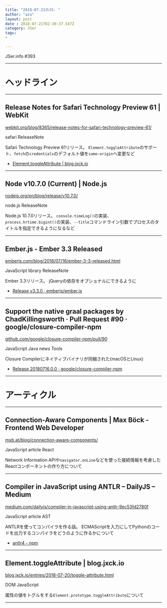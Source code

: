 ```yaml
---
title: "2018-07-21のJS: "
author: "azu"
layout: post
date : 2018-07-21T02:30:37.547Z
category: JSer
tags:
-

---
```


JSer.info #393

----

<h1 class="site-genre">ヘッドライン</h1>

----

## Release Notes for Safari Technology Preview 61 | WebKit
[webkit.org/blog/8365/release-notes-for-safari-technology-preview-61/](https://webkit.org/blog/8365/release-notes-for-safari-technology-preview-61/ "Release Notes for Safari Technology Preview 61 | WebKit")
<p class="jser-tags jser-tag-icon"><span class="jser-tag">safari</span> <span class="jser-tag">ReleaseNote</span></p>

Safari Technology Preview 61リリース。
`Element.toggleAttribute`のサポート、`fetch`の`credentials`のデフォルト値を`same-origin`へ変更など

- [Element.toggleAttribute | blog.jxck.io](https://blog.jxck.io/entries/2018-07-20/toggle-attribute.html "Element.toggleAttribute | blog.jxck.io")

----

## Node v10.7.0 (Current) | Node.js
[nodejs.org/en/blog/release/v10.7.0/](https://nodejs.org/en/blog/release/v10.7.0/ "Node v10.7.0 (Current) | Node.js")
<p class="jser-tags jser-tag-icon"><span class="jser-tag">node.js</span> <span class="jser-tag">ReleaseNote</span></p>

Node.js 10.7.0リリース。
`console.timeLog()`の実装、`process.hrtime.bigint()`の実装、`--title`コマンドライン引数でプロセスのタイトルを指定できるようになるなど


----

## Ember.js - Ember 3.3 Released
[emberjs.com/blog/2018/07/16/ember-3-3-released.html](https://emberjs.com/blog/2018/07/16/ember-3-3-released.html "Ember.js - Ember 3.3 Released")
<p class="jser-tags jser-tag-icon"><span class="jser-tag">JavaScript</span> <span class="jser-tag">library</span> <span class="jser-tag">ReleaseNote</span></p>

Ember 3.3リリース。
jQueryの依存をオプショナルにできるように

- [Release v3.3.0 · emberjs/ember.js](https://github.com/emberjs/ember.js/releases/tag/v3.3.0 "Release v3.3.0 · emberjs/ember.js")

----

## Support the native graal packages by ChadKillingsworth · Pull Request #90 · google/closure-compiler-npm
[github.com/google/closure-compiler-npm/pull/90](https://github.com/google/closure-compiler-npm/pull/90 "Support the native graal packages by ChadKillingsworth · Pull Request #90 · google/closure-compiler-npm")
<p class="jser-tags jser-tag-icon"><span class="jser-tag">JavaScript</span> <span class="jser-tag">Java</span> <span class="jser-tag">news</span> <span class="jser-tag">Tools</span></p>

Closure Compilerにネイティブバイナリが同梱された(macOSとLinux)

- [Release 20180716.0.0 · google/closure-compiler-npm](https://github.com/google/closure-compiler-npm/releases/tag/20180716.0.0 "Release 20180716.0.0 · google/closure-compiler-npm")

----
<h1 class="site-genre">アーティクル</h1>

----

## Connection-Aware Components | Max Böck - Frontend Web Developer
[mxb.at/blog/connection-aware-components/](https://mxb.at/blog/connection-aware-components/ "Connection-Aware Components | Max Böck - Frontend Web Developer")
<p class="jser-tags jser-tag-icon"><span class="jser-tag">JavaScript</span> <span class="jser-tag">article</span> <span class="jser-tag">React</span></p>

Network Information APIや`navigator.onLine`などを使った接続情報を考慮したReactコンポーネントの作り方について


----

## Compiler in JavaScript using ANTLR – DailyJS – Medium
[medium.com/dailyjs/compiler-in-javascript-using-antlr-9ec53fd2780f](https://medium.com/dailyjs/compiler-in-javascript-using-antlr-9ec53fd2780f "Compiler in JavaScript using ANTLR – DailyJS – Medium")
<p class="jser-tags jser-tag-icon"><span class="jser-tag">JavaScript</span> <span class="jser-tag">article</span> <span class="jser-tag">AST</span></p>

ANTLRを使ってコンパイラを作る話。
ECMAScriptを入力にしてPythonのコードを出力するコンパイラをどうのように作るかについて

- [antlr4 - npm](https://www.npmjs.com/package/antlr4 "antlr4 - npm")

----

## Element.toggleAttribute | blog.jxck.io
[blog.jxck.io/entries/2018-07-20/toggle-attribute.html](https://blog.jxck.io/entries/2018-07-20/toggle-attribute.html "Element.toggleAttribute | blog.jxck.io")
<p class="jser-tags jser-tag-icon"><span class="jser-tag">DOM</span> <span class="jser-tag">JavaScript</span></p>

属性の値をトグルをする`Element.prototype.toggleAttribute`について


----
